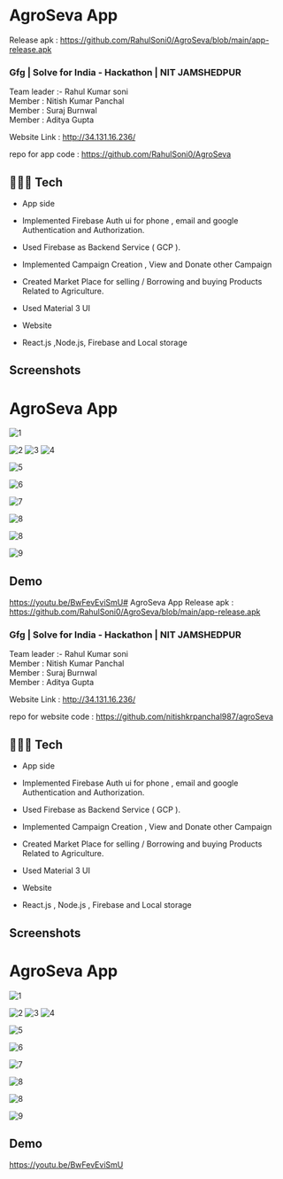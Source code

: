 # AgroSeva App
Release apk :  https://github.com/RahulSoni0/AgroSeva/blob/main/app-release.apk

### Gfg | Solve for India - Hackathon | NIT JAMSHEDPUR

Team leader :- Rahul Kumar soni 
<br>
Member : Nitish Kumar Panchal
<br>
Member : Suraj Burnwal
<br>
Member : Aditya Gupta
<br>

Website Link : 
http://34.131.16.236/

repo for app code : https://github.com/RahulSoni0/AgroSeva


## 👨🏽‍💻  Tech 
- App side
- Implemented Firebase Auth ui for phone , email and google Authentication and Authorization.
- Used Firebase as Backend Service ( GCP ).
- Implemented Campaign Creation , View and Donate other Campaign
- Created Market Place for selling / Borrowing and buying Products Related to Agriculture.
- Used Material 3 UI

- Website
- React.js ,Node.js, Firebase and Local storage

## Screenshots 

#  	AgroSeva App 
![1](https://user-images.githubusercontent.com/75351409/232334515-ddf7b200-26db-4a87-beeb-1b4bfa456e76.png)

![2](https://user-images.githubusercontent.com/75351409/232334555-455e525c-9218-44fc-b26f-10a3dee57bc0.png)
![3](https://user-images.githubusercontent.com/75351409/232334559-80ace0ab-a23e-4039-83b5-48147a567d8d.png)
![4](https://user-images.githubusercontent.com/75351409/232334561-a7825e82-123d-426c-9354-891032711d91.png)


![5](https://user-images.githubusercontent.com/75351409/232418137-38d9e167-3790-49a4-9eaa-fa77dc499e8c.png)


![6](https://user-images.githubusercontent.com/75351409/232334566-9d9cc2ca-7a99-4f3d-b159-12801e940d37.png)


![7](https://user-images.githubusercontent.com/75351409/232334568-cd70e2bb-07dc-46e9-9d05-d7a501bf4927.png)

![8](https://user-images.githubusercontent.com/75351409/232418492-b80effc8-7fad-48d2-8698-2dd2f02798bc.png)

![8](https://user-images.githubusercontent.com/75351409/232334572-26431479-59d0-40ef-a31c-4c89ede387cc.png)

![9](https://user-images.githubusercontent.com/75351409/232334575-0f7ff166-1109-4f81-a719-38bb326e21cd.png)

## Demo
https://youtu.be/BwFevEviSmU# AgroSeva App
Release apk :  https://github.com/RahulSoni0/AgroSeva/blob/main/app-release.apk

### Gfg | Solve for India - Hackathon | NIT JAMSHEDPUR

Team leader :- Rahul Kumar soni 
<br>
Member : Nitish Kumar Panchal
<br>
Member : Suraj Burnwal
<br>
Member : Aditya Gupta
<br>

Website Link : 
http://34.131.16.236/

repo for website code : https://github.com/nitishkrpanchal987/agroSeva


## 👨🏽‍💻  Tech 
- App side
- Implemented Firebase Auth ui for phone , email and google Authentication and Authorization.
- Used Firebase as Backend Service ( GCP ).
- Implemented Campaign Creation , View and Donate other Campaign
- Created Market Place for selling / Borrowing and buying Products Related to Agriculture.
- Used Material 3 UI

- Website
- React.js , Node.js , Firebase and Local storage

## Screenshots 

#  	AgroSeva App 
![1](https://user-images.githubusercontent.com/75351409/232334515-ddf7b200-26db-4a87-beeb-1b4bfa456e76.png)

![2](https://user-images.githubusercontent.com/75351409/232334555-455e525c-9218-44fc-b26f-10a3dee57bc0.png)
![3](https://user-images.githubusercontent.com/75351409/232334559-80ace0ab-a23e-4039-83b5-48147a567d8d.png)
![4](https://user-images.githubusercontent.com/75351409/232334561-a7825e82-123d-426c-9354-891032711d91.png)


![5](https://user-images.githubusercontent.com/75351409/232418137-38d9e167-3790-49a4-9eaa-fa77dc499e8c.png)


![6](https://user-images.githubusercontent.com/75351409/232334566-9d9cc2ca-7a99-4f3d-b159-12801e940d37.png)


![7](https://user-images.githubusercontent.com/75351409/232334568-cd70e2bb-07dc-46e9-9d05-d7a501bf4927.png)

![8](https://user-images.githubusercontent.com/75351409/232418492-b80effc8-7fad-48d2-8698-2dd2f02798bc.png)

![8](https://user-images.githubusercontent.com/75351409/232334572-26431479-59d0-40ef-a31c-4c89ede387cc.png)

![9](https://user-images.githubusercontent.com/75351409/232334575-0f7ff166-1109-4f81-a719-38bb326e21cd.png)

## Demo
https://youtu.be/BwFevEviSmU
